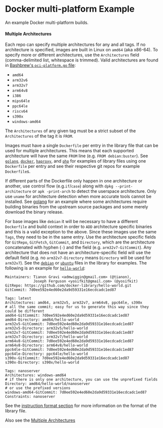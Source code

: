 # Docker multi-platform Example

An example Docker multi-platform builds.

#### Multiple Architectures

Each repo can specify multiple architectures for any and all tags. If no architecture is specified, images are built in Linux on `amd64` (aka x86-64). To specify more or different architectures, use the `Architectures` field (comma-delimited list, whitespace is trimmed). Valid architectures are found in [Bashbrew's `oci-platform.go` file](https://github.com/docker-library/bashbrew/blob/v0.1.2/architecture/oci-platform.go#L14-L27):

-	`amd64`
-	`arm32v6`
-	`arm32v7`
-	`arm64v8`
-	`i386`
-	`mips64le`
-	`ppc64le`
-	`riscv64`
-	`s390x`
-	`windows-amd64`

The `Architectures` of any given tag must be a strict subset of the `Architectures` of the tag it is `FROM`.

Images must have a single `Dockerfile` per entry in the library file that can be used for multiple architectures. This means that each supported architecture will have the same `FROM` line (e.g. `FROM debian:buster`). See [`golang`](https://github.com/docker-library/official-images/blob/master/library/golang), [`docker`](https://github.com/docker-library/official-images/blob/master/library/docker), [`haproxy`](https://github.com/docker-library/official-images/blob/master/library/haproxy), and [`php`](https://github.com/docker-library/official-images/blob/master/library/php) for examples of library files using one `Dockerfile` per entry and see their respective git repos for example `Dockerfile`s.

If different parts of the Dockerfile only happen in one architecture or another, use control flow (e.g.`if`/`case`) along with `dpkg --print-architecture` or `apk -print-arch` to detect the userspace architecture. Only use `uname` for architecture detection when more accurate tools cannot be installed. See [golang](https://github.com/docker-library/golang/blob/b879b60a7d94128c8fb5aea763cf31772495511d/1.16/buster/Dockerfile#L24-L68) for an example where some architectures require building binaries from the upstream source packages and some merely download the binary release.

For base images like `debian` it will be necessary to have a different `Dockerfile` and build context in order to `ADD` architecture specific binaries and this is a valid exception to the above. Since these images use the same `Tags`, they need to be in the same entry. Use the architecture specific fields for `GitRepo`, `GitFetch`, `GitCommit`, and `Directory`, which are the architecture concatenated with hyphen (`-`) and the field (e.g. `arm32v7-GitCommit`). Any architecture that does not have an architecture-specific field will use the default field (e.g. no `arm32v7-Directory` means `Directory` will be used for `arm32v7`). See the [`debian`](https://github.com/docker-library/official-images/blob/master/library/debian) or [`ubuntu`](https://github.com/docker-library/official-images/blob/master/library/ubuntu) files in the library for examples. The following is an example for [`hello-world`](https://github.com/docker-library/official-images/blob/master/library/hello-world):

```
Maintainers: Tianon Gravi <admwiggin@gmail.com> (@tianon),
             Joseph Ferguson <yosifkit@gmail.com> (@yosifkit)
GitRepo: https://github.com/docker-library/hello-world.git
GitCommit: 7d0ee592e4ed60e2da9d59331e16ecdcadc1ed87

Tags: latest
Architectures: amd64, arm32v5, arm32v7, arm64v8, ppc64le, s390x
# all the same commit; easy for us to generate this way since they could be different
amd64-GitCommit: 7d0ee592e4ed60e2da9d59331e16ecdcadc1ed87
amd64-Directory: amd64/hello-world
arm32v5-GitCommit: 7d0ee592e4ed60e2da9d59331e16ecdcadc1ed87
arm32v5-Directory: arm32v5/hello-world
arm32v7-GitCommit: 7d0ee592e4ed60e2da9d59331e16ecdcadc1ed87
arm32v7-Directory: arm32v7/hello-world
arm64v8-GitCommit: 7d0ee592e4ed60e2da9d59331e16ecdcadc1ed87
arm64v8-Directory: arm64v8/hello-world
ppc64le-GitCommit: 7d0ee592e4ed60e2da9d59331e16ecdcadc1ed87
ppc64le-Directory: ppc64le/hello-world
s390x-GitCommit: 7d0ee592e4ed60e2da9d59331e16ecdcadc1ed87
s390x-Directory: s390x/hello-world

Tags: nanoserver
Architectures: windows-amd64
# if there is only one architecture, you can use the unprefixed fields
Directory: amd64/hello-world/nanoserver
# or use the prefixed versions
windows-amd64-GitCommit: 7d0ee592e4ed60e2da9d59331e16ecdcadc1ed87
Constraints: nanoserver
```

See the [instruction format section](https://github.com/docker-library/official-images/tree/master#instruction-format) for more information on the format of the library file.

Also see the [Multiple Architectures](https://github.com/docker-library/official-images/tree/master#multiple-architectures)

